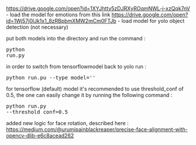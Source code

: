 https://drive.google.com/open?id=1XYJhttv5zDJRXyROqmNWL-j-xzQqk7nV - load the model for emotions from this link
https://drive.google.com/open?id=1Wj57j0lJk1x1_8zRBpbmXMW2mCm0FTJb - load model for yolo object detection (not necessary)

put both models into the directory and run the command : <pre>python run.py</pre> 
in order to switch from tensorflowmodel back to yolo run : <pre>python run.pu --type_model=''</pre>
for tensorflow (default) model it's recommended to use threshold_conf of 0.5, the one can easily change it by running the following command : <pre>python run.py --threshold_conf=0.5</pre>

added new logic for face rotation, described here : https://medium.com/@urumipainblackreaper/precise-face-alignment-with-opencv-dlib-e6c8acead262
